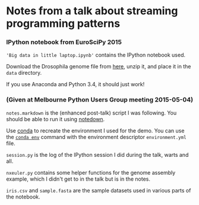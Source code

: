 # Notes from a talk about streaming programming patterns

### IPython notebook from EuroSciPy 2015

`'Big data in little laptop.ipynb'` contains the IPython notebook used.

Download the Drosophila genome file from
[here](http://hgdownload.soe.ucsc.edu/goldenPath/dm6/bigZips/dm6.fa.gz),
unzip it, and place it in the `data` directory.

If you use Anaconda and Python 3.4, it should just work!

### (Given at Melbourne Python Users Group meeting 2015-05-04)

`notes.markdown` is the (enhanced post-talk) script I was following. You should
be able to run it using [notedown](https://github.com/aaren/notedown).

Use [conda](http://conda.pydata.org/docs/index.html) to recreate the
environment I used for the demo. You can use the
[`conda env`](http://conda.pydata.org/docs/commands/env/conda-env-create.html)
command with the environment descriptor `environment.yml` file.

`session.py` is the log of the IPython session I did during the talk, warts and
all.

`nxeuler.py` contains some helper functions for the genome assembly example,
which I didn't get to in the talk but is in the notes.

`iris.csv` and `sample.fasta` are the sample datasets used in various parts of
the notebook.

